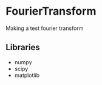 FourierTransform
================

Making a test fourier transform 

Libraries
---------
* numpy
* scipy
* matplotlib
